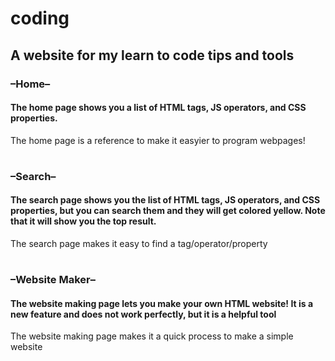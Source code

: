 # coding
## A website for my learn to code tips and tools
### –Home–
#### The home page shows you a list of HTML tags, JS operators, and CSS properties.
The home page is a reference to make it easyier to program webpages!
#
### –Search–
#### The search page shows you the list of HTML tags, JS operators, and CSS properties, but you can search them and they will get colored yellow. Note that it will show you the top result.
The search page makes it easy to find a tag/operator/property
#
### –Website Maker–
#### The website making page lets you make your own HTML website! It is a new feature and does not work perfectly, but it is a helpful tool
The website making page makes it a quick process to make a simple website
